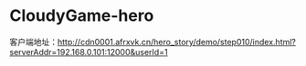 # CloudyGame-hero
客户端地址：http://cdn0001.afrxvk.cn/hero_story/demo/step010/index.html?serverAddr=192.168.0.101:12000&userId=1
